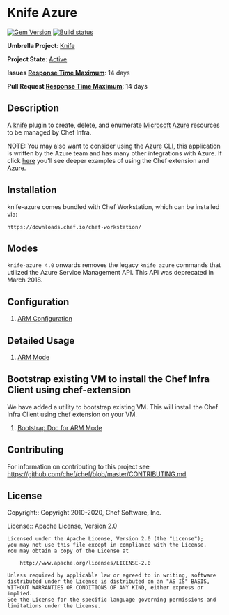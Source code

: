 # Knife Azure

[![Gem Version](https://badge.fury.io/rb/knife-azure.svg)](https://rubygems.org/gems/knife-azure)
[![Build status](https://badge.buildkite.com/7796bf2bd728a4a0ca714273e12ab2df436d6afccb862ea5bb.svg)](https://buildkite.com/chef-oss/chef-knife-azure-master-verify)

**Umbrella Project**: [Knife](https://github.com/chef/chef-oss-practices/blob/master/projects/knife.md)

**Project State**: [Active](https://github.com/chef/chef-oss-practices/blob/master/repo-management/repo-states.md#active)

**Issues [Response Time Maximum](https://github.com/chef/chef-oss-practices/blob/master/repo-management/repo-states.md)**: 14 days

**Pull Request [Response Time Maximum](https://github.com/chef/chef-oss-practices/blob/master/repo-management/repo-states.md)**: 14 days

## Description

A [knife](http://docs.chef.io/knife.html) plugin to create, delete, and enumerate [Microsoft Azure](https://azure.microsoft.com) resources to be managed by Chef Infra.

NOTE: You may also want to consider using the [Azure CLI](https://docs.microsoft.com/en-us/cli/azure/install-azure-cli), this application is written by the Azure team and has many other integrations with Azure. If click [here](https://github.com/chef-partners/azure-chef-extension/blob/master/examples/azure-xplat-cli-examples.md) you'll see deeper examples of using the Chef extension and Azure.

## Installation

knife-azure comes bundled with Chef Workstation, which can be installed via:

```
https://downloads.chef.io/chef-workstation/
```

## Modes

`knife-azure 4.0` onwards removes the legacy `knife azure` commands that utilized the Azure Service Management API. This API was deprecated in March 2018.

## Configuration

1. [ARM Configuration](docs/configuration.md#arm-mode)

## Detailed Usage

1. [ARM Mode](docs/ARM.md)

## Bootstrap existing VM to install the Chef Infra Client using chef-extension

We have added a utility to bootstrap existing VM. This will install the Chef Infra Client using chef extension on your VM.

1. [Bootstrap Doc for ARM Mode](docs/bootstrap.md#arm-mode)

## Contributing

For information on contributing to this project see <https://github.com/chef/chef/blob/master/CONTRIBUTING.md>

## License

Copyright:: Copyright 2010-2020, Chef Software, Inc.

License:: Apache License, Version 2.0

```text
Licensed under the Apache License, Version 2.0 (the "License");
you may not use this file except in compliance with the License.
You may obtain a copy of the License at

    http://www.apache.org/licenses/LICENSE-2.0

Unless required by applicable law or agreed to in writing, software
distributed under the License is distributed on an "AS IS" BASIS,
WITHOUT WARRANTIES OR CONDITIONS OF ANY KIND, either express or implied.
See the License for the specific language governing permissions and
limitations under the License.
```
